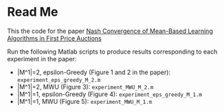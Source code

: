 # Read Me
This the code for the paper [Nash Convergence of Mean-Based Learning Algorithms in First Price Auctions](https://arxiv.org/abs/2110.03906)

Run the following Matlab scripts to produce results corresponding to each experiment in the paper: 
* |M^1|=2, epsilon-Greedy (Figure 1 and 2 in the paper): `experiment_eps_greedy_M_2.m`
* |M^1|=2, MWU (Figure 3): `experiment_MWU_M_2.m`
* |M^1|=1, epsilon-Greedy (Figure 4): `experiment_eps_greedy_M_1.m`
* |M^1|=1, MWU (Figure 5): `experiment_MWU_M_1.m`
